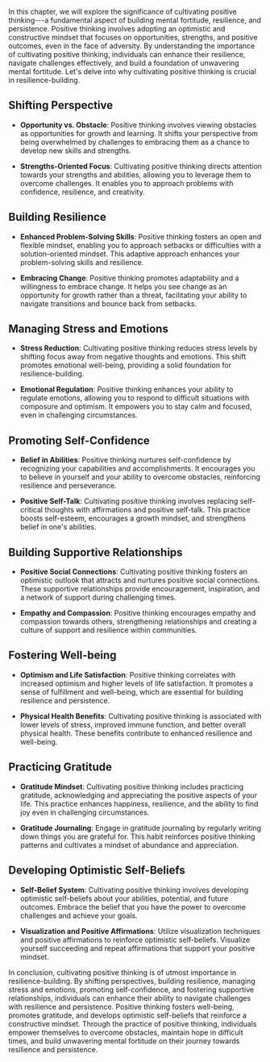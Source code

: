 
In this chapter, we will explore the significance of cultivating positive thinking---a fundamental aspect of building mental fortitude, resilience, and persistence. Positive thinking involves adopting an optimistic and constructive mindset that focuses on opportunities, strengths, and positive outcomes, even in the face of adversity. By understanding the importance of cultivating positive thinking, individuals can enhance their resilience, navigate challenges effectively, and build a foundation of unwavering mental fortitude. Let's delve into why cultivating positive thinking is crucial in resilience-building.

Shifting Perspective
--------------------

* **Opportunity vs. Obstacle**: Positive thinking involves viewing obstacles as opportunities for growth and learning. It shifts your perspective from being overwhelmed by challenges to embracing them as a chance to develop new skills and strengths.

* **Strengths-Oriented Focus**: Cultivating positive thinking directs attention towards your strengths and abilities, allowing you to leverage them to overcome challenges. It enables you to approach problems with confidence, resilience, and creativity.

Building Resilience
-------------------

* **Enhanced Problem-Solving Skills**: Positive thinking fosters an open and flexible mindset, enabling you to approach setbacks or difficulties with a solution-oriented mindset. This adaptive approach enhances your problem-solving skills and resilience.

* **Embracing Change**: Positive thinking promotes adaptability and a willingness to embrace change. It helps you see change as an opportunity for growth rather than a threat, facilitating your ability to navigate transitions and bounce back from setbacks.

Managing Stress and Emotions
----------------------------

* **Stress Reduction**: Cultivating positive thinking reduces stress levels by shifting focus away from negative thoughts and emotions. This shift promotes emotional well-being, providing a solid foundation for resilience-building.

* **Emotional Regulation**: Positive thinking enhances your ability to regulate emotions, allowing you to respond to difficult situations with composure and optimism. It empowers you to stay calm and focused, even in challenging circumstances.

Promoting Self-Confidence
-------------------------

* **Belief in Abilities**: Positive thinking nurtures self-confidence by recognizing your capabilities and accomplishments. It encourages you to believe in yourself and your ability to overcome obstacles, reinforcing resilience and perseverance.

* **Positive Self-Talk**: Cultivating positive thinking involves replacing self-critical thoughts with affirmations and positive self-talk. This practice boosts self-esteem, encourages a growth mindset, and strengthens belief in one's abilities.

Building Supportive Relationships
---------------------------------

* **Positive Social Connections**: Cultivating positive thinking fosters an optimistic outlook that attracts and nurtures positive social connections. These supportive relationships provide encouragement, inspiration, and a network of support during challenging times.

* **Empathy and Compassion**: Positive thinking encourages empathy and compassion towards others, strengthening relationships and creating a culture of support and resilience within communities.

Fostering Well-being
--------------------

* **Optimism and Life Satisfaction**: Positive thinking correlates with increased optimism and higher levels of life satisfaction. It promotes a sense of fulfillment and well-being, which are essential for building resilience and persistence.

* **Physical Health Benefits**: Cultivating positive thinking is associated with lower levels of stress, improved immune function, and better overall physical health. These benefits contribute to enhanced resilience and well-being.

Practicing Gratitude
--------------------

* **Gratitude Mindset**: Cultivating positive thinking includes practicing gratitude, acknowledging and appreciating the positive aspects of your life. This practice enhances happiness, resilience, and the ability to find joy even in challenging circumstances.

* **Gratitude Journaling**: Engage in gratitude journaling by regularly writing down things you are grateful for. This habit reinforces positive thinking patterns and cultivates a mindset of abundance and appreciation.

Developing Optimistic Self-Beliefs
----------------------------------

* **Self-Belief System**: Cultivating positive thinking involves developing optimistic self-beliefs about your abilities, potential, and future outcomes. Embrace the belief that you have the power to overcome challenges and achieve your goals.

* **Visualization and Positive Affirmations**: Utilize visualization techniques and positive affirmations to reinforce optimistic self-beliefs. Visualize yourself succeeding and repeat affirmations that support your positive mindset.

In conclusion, cultivating positive thinking is of utmost importance in resilience-building. By shifting perspectives, building resilience, managing stress and emotions, promoting self-confidence, and fostering supportive relationships, individuals can enhance their ability to navigate challenges with resilience and persistence. Positive thinking fosters well-being, promotes gratitude, and develops optimistic self-beliefs that reinforce a constructive mindset. Through the practice of positive thinking, individuals empower themselves to overcome obstacles, maintain hope in difficult times, and build unwavering mental fortitude on their journey towards resilience and persistence.
